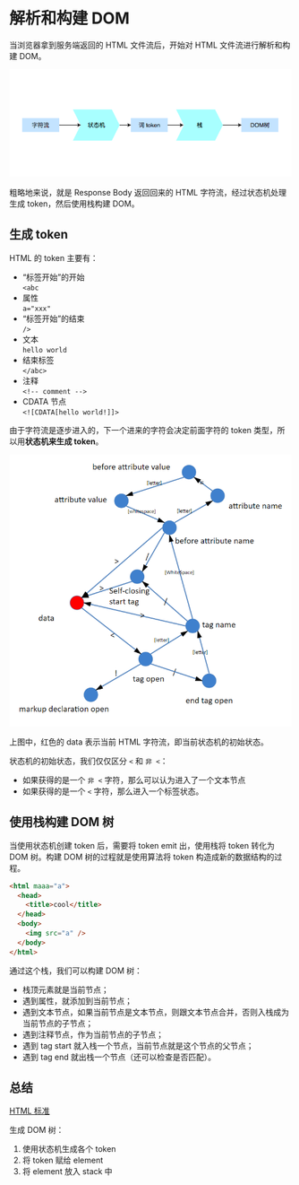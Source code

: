 # 解析和构建 DOM

当浏览器拿到服务端返回的 HTML 文件流后，开始对 HTML 文件流进行解析和构建 DOM。

![parse](./images/parse.png)

粗略地来说，就是 Response Body 返回回来的 HTML 字符流，经过状态机处理生成 token，然后使用栈构建 DOM。

## 生成 token

HTML 的 token 主要有：

- “标签开始”的开始  
  `<abc`
- 属性  
  `a="xxx"`
- “标签开始”的结束  
  `/>`
- 文本  
  `hello world`
- 结束标签  
  `</abc>`
- 注释  
  `<!-- comment -->`
- CDATA 节点  
  `<![CDATA[hello world!]]>`

由于字符流是逐步进入的，下一个进来的字符会决定前面字符的 token 类型，所以用**状态机来生成 token**。

![state-machine](./images/state-machine.png)

上图中，红色的 data 表示当前 HTML 字符流，即当前状态机的初始状态。

状态机的初始状态，我们仅仅区分 `<` 和 `非 <`：

- 如果获得的是一个 `非 <` 字符，那么可以认为进入了一个文本节点
- 如果获得的是一个 `<` 字符，那么进入一个标签状态。

## 使用栈构建 DOM 树

当使用状态机创建 token 后，需要将 token emit 出，使用栈将 token 转化为 DOM 树。构建 DOM 树的过程就是使用算法将 token 构造成新的数据结构的过程。

```html
<html maaa="a">
  <head>
    <title>cool</title>
  </head>
  <body>
    <img src="a" />
  </body>
</html>
```

通过这个栈，我们可以构建 DOM 树：

- 栈顶元素就是当前节点；
- 遇到属性，就添加到当前节点；
- 遇到文本节点，如果当前节点是文本节点，则跟文本节点合并，否则入栈成为当前节点的子节点；
- 遇到注释节点，作为当前节点的子节点；
- 遇到 tag start 就入栈一个节点，当前节点就是这个节点的父节点；
- 遇到 tag end 就出栈一个节点（还可以检查是否匹配）。

## 总结

[HTML 标准](https://html.spec.whatwg.org/multipage/parsing.html#tokenization)

生成 DOM 树：

1. 使用状态机生成各个 token
2. 将 token 赋给 element
3. 将 element 放入 stack 中
